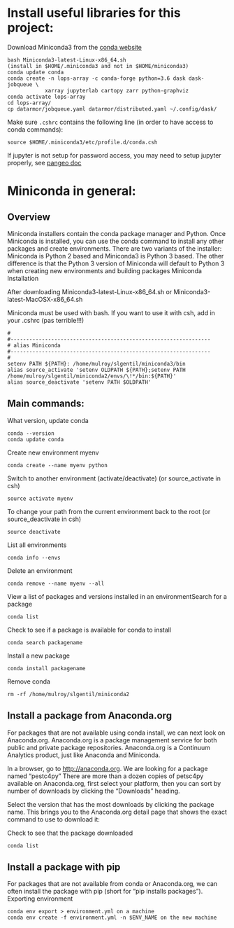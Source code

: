 # Install useful libraries for this project:

Download Miniconda3 from the [conda website](https://conda.io/miniconda.html)
```
bash Miniconda3-latest-Linux-x86_64.sh
(install in $HOME/.miniconda3 and not in $HOME/miniconda3)
conda update conda
conda create -n lops-array -c conda-forge python=3.6 dask dask-jobqueue \
            xarray jupyterlab cartopy zarr python-graphviz
conda activate lops-array
cd lops-array/
cp datarmor/jobqueue.yaml datarmor/distributed.yaml ~/.config/dask/
```

Make sure `.cshrc` contains the following line (in order to have access to conda commands):
```
source $HOME/.miniconda3/etc/profile.d/conda.csh
```

If jupyter is not setup for password access, you may need to setup jupyter properly, see
[pangeo doc](http://pangeo.io/setup_guides/hpc.html#configure-jupyter)

# Miniconda in general:

## Overview

Miniconda installers contain the conda package manager and Python.
Once Miniconda is installed, you can use the conda command to install any other packages and create environments.
There are two variants of the installer: Miniconda is Python 2 based and Miniconda3 is Python 3 based.
The other difference is that the Python 3 version of Miniconda will default to Python 3 when creating new environments and building packages
Miniconda
Installation

After downloading Miniconda3-latest-Linux-x86_64.sh or Miniconda3-latest-MacOSX-x86_64.sh

Miniconda must be used with bash. If you want to use it with csh, add in your .cshrc (pas terrible!!!)
```
#
#----------------------------------------------------------------
# alias Miniconda
#----------------------------------------------------------------
#
setenv PATH ${PATH}: /home/mulroy/slgentil/miniconda3/bin
alias source_activate 'setenv OLDPATH ${PATH};setenv PATH /home/mulroy/slgentil/miniconda2/envs/\!*/bin:${PATH}'
alias source_deactivate 'setenv PATH $OLDPATH'
```

## Main commands:
What version, update conda
```
conda --version
conda update conda
```
Create new environment myenv
```
conda create --name myenv python
```
Switch to another environment (activate/deactivate) (or source_activate in csh)
```
source activate myenv
```
To change your path from the current environment back to the root (or source_deactivate in csh)
```
source deactivate
```
List all environments
```
conda info --envs
```
Delete an environment
```
conda remove --name myenv --all
```
View a list of packages and versions installed in an environmentSearch for a package
```
conda list
```
Check to see if a package is available for conda to install
```
conda search packagename
```
Install a new package
```
conda install packagename
```
Remove conda
```
rm -rf /home/mulroy/slgentil/miniconda2 
```

## Install a package from Anaconda.org

For packages that are not available using conda install, we can next look on Anaconda.org. Anaconda.org is a package management service for both public and private package repositories. Anaconda.org is a Continuum Analytics product, just like Anaconda and Miniconda.

In a browser, go to http://anaconda.org. We are looking for a package named “pestc4py”
There are more than a dozen copies of petsc4py available on Anaconda.org, first select your platform, then you can sort by number of downloads by clicking the “Downloads” heading.

Select the version that has the most downloads by clicking the package name. This brings you to the Anaconda.org detail page that shows the exact command to use to download it:

Check to see that the package downloaded
```
conda list
```

## Install a package with pip

For packages that are not available from conda or Anaconda.org, we can often install the package with pip (short for “pip installs packages”).
Exporting environment

```
conda env export > environment.yml on a machine
conda env create -f environment.yml -n $ENV_NAME on the new machine
```


